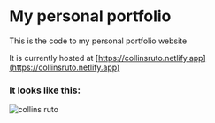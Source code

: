 # My personal portfolio
This is the code to my personal portfolio website <br>

It is currently hosted at [https://collinsruto.netlify.app](https://collinsruto.netlify.app)

### It looks like this:

![collins ruto](https://github.com/Collins-Ruto/my-portfolio/blob/main/img/Screenshot%202022-05-03%20234207.jpg?raw=true)
